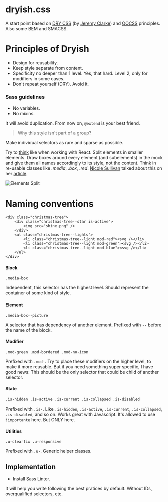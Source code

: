 dryish.css
==========

A start point based on [DRY CSS](http://www.slideshare.net/jeremyclarke/dry-css-a-dontrepeatyourself-methodology-for-creating-efficient-unified-and-scalable-stylesheets) (by [Jeremy Clarke](http://simianuprising.com/)) and [OOCSS](http://www.slideshare.net/stubbornella/object-oriented-css) principles. Also some BEM and SMACSS.

# Principles of Dryish

- Design for reusability.
- Keep style separate from content.
- Specificity no deeper than 1 level. Yes, that hard. Level 2, only for modifiers in some cases.
- Don't repeat yourself (DRY). Avoid it.

### Sass guidelines

- No variables.
- No mixins.

It will avoid duplication. From now on, `@extend` is your best friend.

> Why this style isn't part of a group?

Make individual selectors as rare and sparse as possible.

Try to [think](https://facebook.github.io/react/docs/thinking-in-react.html) like when working with React. Split elements in smaller elements. Draw boxes around every element (and subelements) in the mock and give them all names accordingly to its style, not the content. Think in re-usable classes like *.media*, *.box*, *.red*. [Nicole Sullivan](http://www.stubbornella.org/content/author/nicole/) talked about this on her [article](http://www.stubbornella.org/content/2010/06/25/the-media-object-saves-hundreds-of-lines-of-code/).

![Elements Split](http://www.stubbornella.org/content/wp-content/uploads/2010/06/Facebook-ImageBlock-216x1024.png)

# Naming conventions

```
<div class="christmas-tree">
    <div class="christmas-tree--star is-active">
        <img src="shine.png" />
    </div>
    <ul class="christmas-tree--lights">
        <li class="christmas-tree--light mod-red"><svg /></li>
        <li class="christmas-tree--light mod-green"><svg /></li>
        <li class="christmas-tree--light mod-blue"><svg /></li>
    </ul>
</div>
```

#### Block
`.media-box`

Independent, this selector has the highest level. Should represent the container of some kind of style.

#### Element
`.media-box--picture`

A selector that has dependency of another element. Prefixed with `--` before the name of the block.

#### Modifier
`.mod-green .mod-bordered .mod-no-icon`

Prefixed with `.mod-`. Try to place these modifiers on the higher level, to make it more reusable. But if you need something super specific, I have good news: This should be the only selector that could be child of another selector.

#### State
`.is-hidden .is-active .is-current .is-collapsed .is-disabled`

Prefixed with `.is-`. Like `.is-hidden`, `.is-active`, `.is-current`, `.is-collapsed`, `.is-disabled`, and so on. Works great with Javascript. It's allowed to use `!importante` here. But ONLY here.

#### Utilities
`.u-clearfix .u-responsive`

Prefixed with `.u-`. Generic helper classes.

## Implementation

- Install Sass Linter.

It will help you write following the best pratices by default. Without IDs, overqualified selectors, etc.
